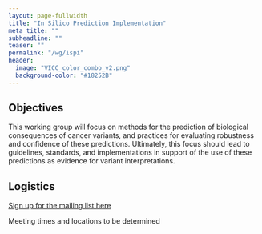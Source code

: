 ```yaml
---
layout: page-fullwidth
title: "In Silico Prediction Implementation"
meta_title: ""
subheadline: ""
teaser: ""
permalink: "/wg/ispi"
header:
  image: "VICC_color_combo_v2.png"
  background-color: "#18252B"
---
```



## Objectives
This working group will focus on methods for the prediction of biological consequences of cancer variants, and practices for evaluating robustness and confidence of these predictions. Ultimately, this focus should lead to guidelines, standards, and implementations in support of the use of these predictions as evidence for variant interpretations.

## Logistics

[Sign up for the mailing list here](https://groups.google.com/forum/#!forum/vicc-ispi-wg)

Meeting times and locations to be determined